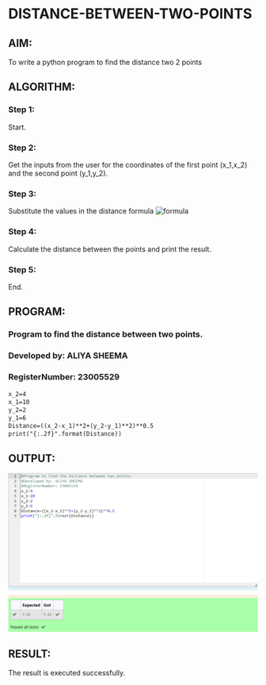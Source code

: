 # DISTANCE-BETWEEN-TWO-POINTS

## AIM:
To write a python program to find the distance two 2 points
## ALGORITHM:
### Step 1: 
Start.
### Step 2: 
Get the inputs from the user for the coordinates of the first point (x_1,x_2) and the second point (y_1,y_2).
### Step 3: 
Substitute the values in the distance formula  ![formula](/formula.JPG)
### Step 4: 
Calculate the distance between the points and print the result.
### Step 5:
End.
## PROGRAM:
### Program to find the distance between two points.
### Developed by: ALIYA SHEEMA
### RegisterNumber: 23005529
``````
x_2=4
x_1=10
y_2=2
y_1=6
Distance=((x_2-x_1)**2+(y_2-y_1)**2)**0.5
print("{:.2f}".format(Distance))
``````
## OUTPUT:
![Alt text](<Screenshot 2023-10-26 204209.png>)

## RESULT:
The result is executed successfully.
